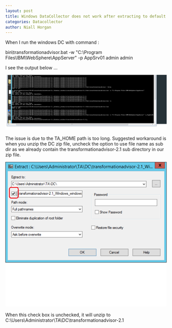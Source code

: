 ```yaml
---
layout: post
title: Windows DataCollector does not work after extracting to default path
categories: Datacollector
author: Niall Horgan
---
```


When I run the windows DC with command : 

bin\transformationadvisor.bat -w "C:\Program Files\IBM\WebSphere\AppServer" -p AppSrv01 admin admin

I see the output below ...

![pic1](./win1.png)

The issue is due to the TA_HOME path is too long. Suggested workaround is when you unzip the DC zip file, uncheck the 
option to use file name as sub dir as we already contain the transformationadvisor-2.1 sub directory in our zip file.

![pic1](./win2.png)

When this check box is unchecked, it will unzip to C:\Users\Administrator\TA\DC\transformationadvisor-2.1
